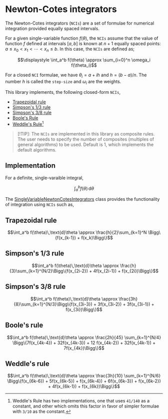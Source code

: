 # Newton-Cotes integrators

The Newton-Cotes integrators (`NCIs`) are a set of formulae for numerical integration provided equally spaced intervals.

For a given single-variable function $f(\theta)$, the `NCIs` assume that the value of function $f$ defined at intervals $[a, b]$ is known at $n+1$ equally spaced points: $a \leq x_0 < x_1 < \cdots < x_n \leq b$. In this case, the `NCIs` are defined as;

$$\displaystyle \int_a^b f(\theta) \approx \sum_{i=0}^n \omega_i f(\theta_i)$$

For a closed `NCI` formulae, we have $\theta_i = a + ih$ and $h = (b-a)/n$. The number $h$ is called the `step-size` and $\omega_i$ are the weights.

This library implements, the following closed-form `NCIs`,

* [Trapezoidal rule](https://mathworld.wolfram.com/TrapezoidalRule.html)
* [Simpson's 1/3 rule](https://mathworld.wolfram.com/SimpsonsRule.html)
* [Simpson's 3/8 rule](https://mathworld.wolfram.com/Simpsons38Rule.html)
* [Boole's Rule](https://mathworld.wolfram.com/BoolesRule.html)
* [Weddle's Rule](https://mathworld.wolfram.com/WeddlesRule.html)[^1]

> [!TIP]:
> The `NCIs` are implemented in this library as composite rules. The user needs to specify the number of composites (multiples of general algorithms) to be used. Default is 1, which implements the default algorithms.

## Implementation

For a definite, single-varaible integral,

$$\int_a^bf(\theta)\,\text{d}\theta$$

The [SingleVariableNewtonCotesIntegrators](https://github.com/syedalimohsinbukhari/Solvers/blob/master/src/num_solvers/__backend/newton_cotes_.py#L85) class provides the functionality of integration using `NCIs` such as,

## Trapezoidal rule

$$\int_a^b f(\theta)\,\text{d}\theta \approx \frac{h}{2}\sum_{k=1}^N \Bigg\{f(x_{k-1}) + f(x_k)\Bigg\}$$

## Simpson's 1/3 rule

$$\int_a^b f(\theta)\,\text{d}\theta \approx \frac{h}{3}\sum_{k=1}^{N/2}\Bigg\{f(x_{2i-2}) + 4f(x_{2i-1}) + f(x_{2i})\Bigg\}$$

## Simpson's 3/8 rule

$$\int_a^b f(\theta)\,\text{d}\theta \approx \frac{3h}{8}\sum_{k=1}^{N/3}\Bigg\{f(x_{3i-3}) + 3f(x_{3i-2}) + 3f(x_{3i-1}) + f(x_{3i})\Bigg\}$$

## Boole's rule

$$\int_a^b f(\theta)\,\text{d}\theta \approx \frac{2h}{45} \sum_{k=1}^{N/4} \Bigg\{7f(x_{4k-4}) + 32f(x_{4k-3}) + 12 f(x_{4k-2}) + 32f(x_{4k-1}) + 7f(x_{4k})\Bigg\}$$

## Weddle's rule

$$\int_a^b f(\theta)\,\text{d}\theta \approx \frac{3h}{10} \sum_{k=1}^{N/6} \Bigg\{f(x_{6k-6}) + 5f(x_{6k-5}) + f(x_{6k-4}) + 6f(x_{6k-3}) + f(x_{6k-2}) + 4f(x_{6k-1}) + f(x_{6k})\Bigg\}$$


[^1]: Weddle's Rule has two implementations, one that uses `41/140` as a constant, and other which omits this factor in favor of simpler formulae with `3/10` as the constant.


